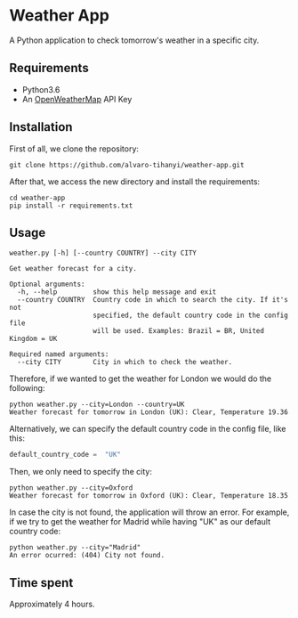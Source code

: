 # Weather App

A Python application to check tomorrow's weather in a specific city.

## Requirements
* Python3.6
* An [OpenWeatherMap](https://openweathermap.org/) API Key

## Installation
First of all, we clone the repository:

    git clone https://github.com/alvaro-tihanyi/weather-app.git
After that, we access the new directory and install the requirements:
  
    cd weather-app
    pip install -r requirements.txt


## Usage


    weather.py [-h] [--country COUNTRY] --city CITY
    
    Get weather forecast for a city.
    
    Optional arguments:
      -h, --help         show this help message and exit
      --country COUNTRY  Country code in which to search the city. If it's not
                         specified, the default country code in the config file
                         will be used. Examples: Brazil = BR, United Kingdom = UK
    
    Required named arguments:
      --city CITY        City in which to check the weather.

Therefore, if we wanted to get the weather for London we would do the following:

    python weather.py --city=London --country=UK
    Weather forecast for tomorrow in London (UK): Clear, Temperature 19.36

Alternatively,  we can specify the default country code in the config file, like this:
```python
default_country_code =  "UK"
````
Then, we only need to specify the city:

    python weather.py --city=Oxford
    Weather forecast for tomorrow in Oxford (UK): Clear, Temperature 18.35
In case the city is not found, the application will throw an error. For example, if we try to get the weather 
for Madrid while having "UK" as our default country code:

    python weather.py --city="Madrid"
    An error ocurred: (404) City not found.

## Time spent
Approximately 4 hours.